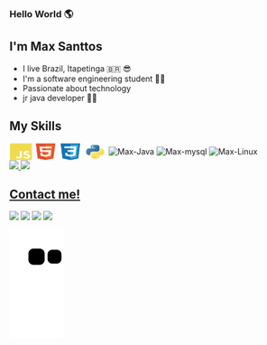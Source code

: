 ### Hello World :earth_americas:

## I'm Max Santtos

* I live Brazil, Itapetinga :brazil: :sunglasses:
* I'm a software engineering student :man_technologist: 
* Passionate about technology
* jr java developer :man_technologist: 

## My Skills

<div>
 <img align="center" alt="Max-Js" height="30" width="40" src="https://raw.githubusercontent.com/devicons/devicon/master/icons/javascript/javascript-plain.svg">
<img align="center" alt="Max-HTML" height="30" width="40" src="https://raw.githubusercontent.com/devicons/devicon/master/icons/html5/html5-original.svg">
 <img align="center" alt="Max-CSS" height="30" width="40" src="https://raw.githubusercontent.com/devicons/devicon/master/icons/css3/css3-original.svg">
 <img align="center" alt="Max-Python" height="30" width="40" src="https://raw.githubusercontent.com/devicons/devicon/master/icons/python/python-original.svg">
 <img align="center" alt="Max-Java" height="100" width="40" src="https://cdn.jsdelivr.net/gh/devicons/devicon/icons/java/java-original-wordmark.svg">
<img align="center" alt="Max-mysql" height="150" width="50"src="https://cdn.jsdelivr.net/gh/devicons/devicon/icons/mysql/mysql-original-wordmark.svg" />
<img align="center" alt="Max-Linux" height="30" width="50" src="https://cdn.jsdelivr.net/gh/devicons/devicon/icons/linux/linux-original.svg" />
</div>
<div>
  <a href="https://github.com/maxsanttos">
  <img height="180em" src="https://github-readme-stats.vercel.app/api?username=maxsanttos&show_icons=true&theme=dracula&include_all_commits=true&count_private=true"/>
  <img height="180em" src="https://github-readme-stats.vercel.app/api/top-langs/?username=maxsanttos&layout=compact&langs_count=7&theme=dracula"/>
</div>


## Contact me!

<div>
<a href="https://discord.gg/Rimura#3430" target="_blank"><img src="https://img.shields.io/badge/Discord-7289DA?style=for-the-badge&logo=discord&logoColor=white" target="_blank"></a> 
<a href = "mailto:maxsuelsanttos3@gmail.com"><img src="https://img.shields.io/badge/-Gmail-%23333?style=for-the-badge&logo=gmail&logoColor=white" target="_blank"></a>
<a href="https://www.linkedin.com/in/maxsuelsanttos/" target="_blank"><img src="https://img.shields.io/badge/-LinkedIn-%230077B5?style=for-the-badge&logo=linkedin&logoColor=white" target="_blank"></a> 
<a href="https://dev.to/maxsanttos" target="_blank"><img src="https://img.shields.io/badge/dev.to-0A0A0A?style=for-the-badge&logo=devdotto&logoColor=white" target="_blank"></a>

 ![Snake animation](https://github.com/maxsanttos/maxsanttos/blob/output/github-contribution-grid-snake.svg)

</div>




